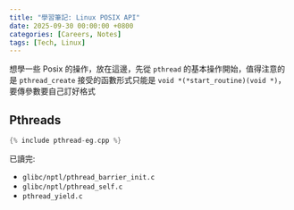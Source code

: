 ```yaml
---
title: "學習筆記: Linux POSIX API"
date: 2025-09-30 00:00:00 +0800
categories: [Careers, Notes]
tags: [Tech, Linux]
---
```


想學一些 Posix 的操作，放在這邊，先從 `pthread` 的基本操作開始，值得注意的是 `pthread_create` 接受的函數形式只能是 `void *(*start_routine)(void *)`，要傳參數要自己訂好格式

## Pthreads

```cpp
{% include pthread-eg.cpp %}
```

已讀完:

- `glibc/nptl/pthread_barrier_init.c`
- `glibc/nptl/pthread_self.c`
- `pthread_yield.c`